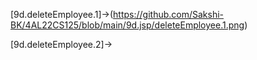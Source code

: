 [9d.deleteEmployee.1]->(https://github.com/Sakshi-BK/4AL22CS125/blob/main/9d.jsp/deleteEmployee.1.png)

[9d.deleteEmployee.2]->
